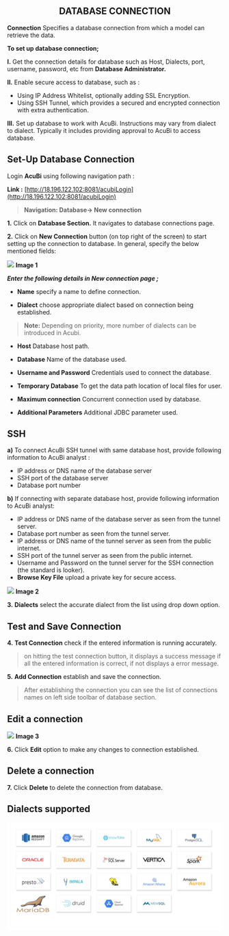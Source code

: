 


<center><h2>DATABASE CONNECTION</h2></center>

 **Connection** Specifies a database connection from which a model can retrieve the data.
   
 **To set up database connection;**
    
**I.**  Get the connection details for database such as Host, Dialects, port, username, password, etc from **Database Administrator.**

**II.** Enable secure access to database, such as :
  -  Using  IP Address Whitelist, optionally adding SSL Encryption.
  - Using SSH Tunnel, which provides a secured and encrypted connection with extra authentication.
  
**III.** Set up database to work with AcuBi. Instructions may vary from dialect to dialect. Typically it includes providing approval to AcuBi to access database.

 ## Set-Up Database Connection

 Login **AcuBi** using following navigation path :

**Link :**  [http://18.196.122.102:8081/acubiLogin](http://18.196.122.102:8081/acubiLogin)

>**Navigation: Database→ New connection**

 **1.** Click on **Database Section.** It navigates to database connections page.

 **2.** Click on **New Connection** button  (on top right of the screen) to start setting up the connection to database. In general, specify the below mentioned fields:
  
 ![
](https://raw.githubusercontent.com/sv18042016/fp1/b9756e1483bd0d90240ab79291ca14627ae39368/images/New_version5/TD_Database_Connection_image1.png)
**Image 1**

***Enter the following details in New connection page ;***

-  **Name** specify a name to define connection.
 
 - **Dialect** choose appropriate dialect based on  connection being established. 
 
>**Note:** Depending on priority, more number of dialects can be introduced in Acubi.

- **Host**  Database host path.

- **Database** Name of the database used.

- **Username and Password** Credentials used to connect the database.

- **Temporary Database**  To get the data path location of local files for user.

- **Maximum connection** Concurrent connection used by  database.

- **Additional Parameters** Additional JDBC parameter used.

## SSH 

**a)**  To connect AcuBi SSH tunnel with same database host, provide following information to AcuBi analyst :
 
  - IP address or DNS name of the database server
  - SSH port of the database server
  - Database port number
  
**b)** If connecting with separate database host, provide following information to AcuBi analyst:
  
  - IP address or DNS name of the database server as seen from the tunnel server.
  - Database port number as seen from the tunnel server.
  - IP address or DNS name of the tunnel server as seen from the public internet.
  - SSH port of the tunnel server as seen from the public internet.
  - Username and Password on the tunnel server for the SSH connection (the standard is looker).
  - **Browse Key File** upload a private key for secure access.

  ![
](https://raw.githubusercontent.com/sv18042016/fp1/6098c6fb2f28bc21db1e3fe579d670fd7ff80452/images/New_version5/TD_Database_Connection_image2.png)
**Image 2**

**3.** **Dialects** select the accurate dialect from the list using drop down option.

## Test and Save Connection

**4.** **Test Connection** check if the entered information is running accurately.
> on hitting the test connection button, it displays a success message if all the entered information is correct, if not displays a error message. 

**5.** **Add Connection** establish and save the connection.

>After establishing the connection you can see the list of connections names on left side toolbar of database section.

## Edit a connection

![
](https://raw.githubusercontent.com/sv18042016/fp1/bb8fa15c4665b7b50dbfaa9191605b04a70bfdf0/images/New_version5/TD_Database_Connection_image3.png)
**Image 3**

   **6.** Click **Edit** option to make any changes to connection established.
   
## Delete a connection

**7.** Click **Delete**  to delete the connection from database.


##  Dialects supported

![enter image description here](https://raw.githubusercontent.com/sv18042016/fp1/3bbaa9982fbbf193443bb882f359d2b1cf683390/images/dialects.png)	

<!--stackedit_data:
eyJoaXN0b3J5IjpbLTk0NDU2NTAzMCwyMTEzMjkwOTU5XX0=
-->